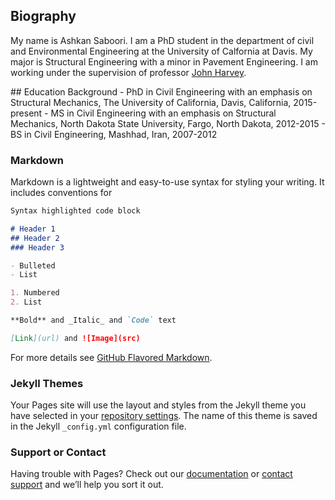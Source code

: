 ## Biography

<p>
My name is Ashkan Saboori. I am a PhD student in the department of civil and Environmental Engineering at the University of Calfornia at Davis. My major is Structural Engineering with a minor in Pavement Engineering. I am working under the supervision of professor <a href=" https://faculty.engineering.ucdavis.edu/harvey/">John Harvey</a>.
</p>
## Education Background
- PhD in Civil Engineering with an emphasis on Structural Mechanics, The University of California, Davis, California, 2015-present
- MS in Civil Engineering with an emphasis on Structural Mechanics, North Dakota State University, Fargo, North Dakota, 2012-2015
- BS in Civil Engineering, Mashhad, Iran, 2007-2012 

### Markdown

Markdown is a lightweight and easy-to-use syntax for styling your writing. It includes conventions for

```markdown
Syntax highlighted code block

# Header 1
## Header 2
### Header 3

- Bulleted
- List

1. Numbered
2. List

**Bold** and _Italic_ and `Code` text

[Link](url) and ![Image](src)
```

For more details see [GitHub Flavored Markdown](https://guides.github.com/features/mastering-markdown/).

### Jekyll Themes

Your Pages site will use the layout and styles from the Jekyll theme you have selected in your [repository settings](https://github.com/AshkanSaboori/AshkanSaboori.github.io/settings). The name of this theme is saved in the Jekyll `_config.yml` configuration file.

### Support or Contact

Having trouble with Pages? Check out our [documentation](https://help.github.com/categories/github-pages-basics/) or [contact support](https://github.com/contact) and we’ll help you sort it out.
